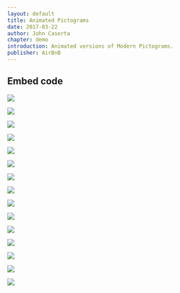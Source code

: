 ```yaml
---
layout: default
title: Animated Pictograms
date: 2017-03-22
author: John Caserta
chapter: demo
introduction: Animated versions of Modern Pictograms.
publisher: AirBnB
---
```


## Embed code

![](https://d2mxuefqeaa7sj.cloudfront.net/s_DC65E045646AA7C006AC55890C269E6DD43F091F0C3880D35032EF5671D50F5A_1490142271279_Sound_MuteAndPlay_Preview.gif)

![](https://d2mxuefqeaa7sj.cloudfront.net/s_DC65E045646AA7C006AC55890C269E6DD43F091F0C3880D35032EF5671D50F5A_1490142195151_Sound_Mute_Preview.gif)

![](https://d2mxuefqeaa7sj.cloudfront.net/s_DC65E045646AA7C006AC55890C269E6DD43F091F0C3880D35032EF5671D50F5A_1490142197690_Sound_Play_Preview.gif)











![](https://d2mxuefqeaa7sj.cloudfront.net/s_DC65E045646AA7C006AC55890C269E6DD43F091F0C3880D35032EF5671D50F5A_1490158586183_Chart_AnimOnAndOff_Preview.gif)

![](https://d2mxuefqeaa7sj.cloudfront.net/s_DC65E045646AA7C006AC55890C269E6DD43F091F0C3880D35032EF5671D50F5A_1490142204980_Chart_AnimOff_Preview.gif)

![](https://d2mxuefqeaa7sj.cloudfront.net/s_DC65E045646AA7C006AC55890C269E6DD43F091F0C3880D35032EF5671D50F5A_1490142214040_Chart_AnimOn_Preview.gif)











![](https://d2mxuefqeaa7sj.cloudfront.net/s_DC65E045646AA7C006AC55890C269E6DD43F091F0C3880D35032EF5671D50F5A_1490158639015_BarGraph_AnimOnAndOff_Preview.gif)

![](https://d2mxuefqeaa7sj.cloudfront.net/s_DC65E045646AA7C006AC55890C269E6DD43F091F0C3880D35032EF5671D50F5A_1490158381171_BarGraph_AnimOn_Preview.gif)

![](https://d2mxuefqeaa7sj.cloudfront.net/s_DC65E045646AA7C006AC55890C269E6DD43F091F0C3880D35032EF5671D50F5A_1490158381168_BarGraph_AnimOff_Preview.gif)











![](https://d2mxuefqeaa7sj.cloudfront.net/s_DC65E045646AA7C006AC55890C269E6DD43F091F0C3880D35032EF5671D50F5A_1490159597904_PieChart_AnimOnAndOff_Preview.gif)

![](https://d2mxuefqeaa7sj.cloudfront.net/s_DC65E045646AA7C006AC55890C269E6DD43F091F0C3880D35032EF5671D50F5A_1490159656150_PieChart_AnimOn_Preview.gif)

![](https://d2mxuefqeaa7sj.cloudfront.net/s_DC65E045646AA7C006AC55890C269E6DD43F091F0C3880D35032EF5671D50F5A_1490159660517_PieChart_AnimOff_Preview.gif)











![](https://d2mxuefqeaa7sj.cloudfront.net/s_DC65E045646AA7C006AC55890C269E6DD43F091F0C3880D35032EF5671D50F5A_1490161765054_Alarm_AnimOn_Preview.gif)

![](https://d2mxuefqeaa7sj.cloudfront.net/s_DC65E045646AA7C006AC55890C269E6DD43F091F0C3880D35032EF5671D50F5A_1490161769313_Alarm_AnimOff_Preview.gif)

![](https://d2mxuefqeaa7sj.cloudfront.net/s_DC65E045646AA7C006AC55890C269E6DD43F091F0C3880D35032EF5671D50F5A_1490161772079_Alarm_Ring_Preview.gif)
